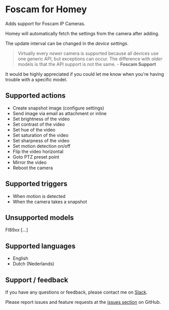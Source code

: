 # Foscam for Homey

Adds support for Foscam IP Cameras.

Homey will automatically fetch the settings from the camera after adding.

The update interval can be changed in the *device settings*.

> Virtually every *newer* camera is supported because all devices use one generic API, but exceptions can occur. The difference with *older* models is that the API support is not the same. - **Foscam Support**

It would be highly appreciated if you could let me know when you're having trouble with a specific model.


## Supported actions
- Create snapshot image (configure settings)
- Send image via email as attachment or inline
- Set brightness of the video
- Set contrast of the video
- Set hue of the video
- Set saturation of the video
- Set sharpness of the video
- Set motion detection on/off
- Flip the video horizontal
- Goto PTZ preset point
- Mirror the video
- Reboot the camera


## Supported triggers
- When motion is detected
- When the camera takes a snapshot


## Unsupported models
FI89*xx* [...]


## Supported languages
- English
- Dutch (Nederlands)


## Support / feedback
If you have any questions or feedback, please contact me on [Slack](https://athomcommunity.slack.com/team/evdpol).

Please report issues and feature requests at the [issues section](https://github.com/edwinvdpol/com.foscam/issues) on GitHub.

